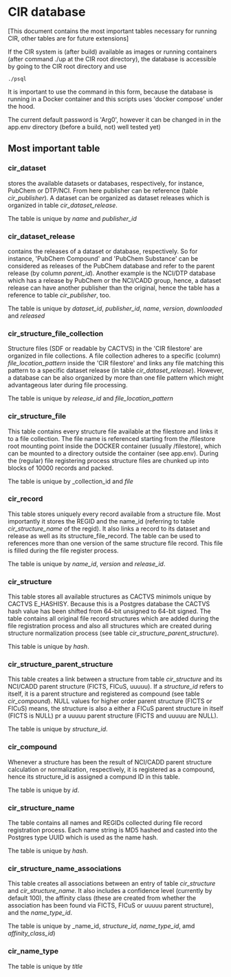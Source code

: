 # CIR database

[This document contains the most important tables necessary for running CIR, other tables are for future extensions]

If the CIR system is (after build) available as images or running containers (after command ./up at the CIR root 
directory), the database is accessible by going to the CIR root directory and use 

    ./psql

It is important to use the command in this form, because the database is running in a Docker container and this 
scripts uses 'docker compose' under the hood.

The current default password is 'Arg0', however it can be changed in in the app.env directory (before a build, not)
well tested yet)

## Most important table

### cir_dataset

stores the available datasets or databases, respectively, for instance, PubChem or DTP/NCI. From here 
publisher can be reference (table _cir_publisher_). A dataset can be organized as dataset releases which is organized
in table _cir_dataset_release_. 

The table is unique by _name_ and _publisher_id_

### cir_dataset_release

contains the releases of a dataset or database, respectively. So for instance, 'PubChem Compound'
and 'PubChem Substance' can be considered as releases of the PubChem database and refer to the parent release (by column 
_parent_id_). Another example is the NCI/DTP database which has a release by PubChem or the NCI/CADD group, hence, a 
dataset release can have another publisher than the original, hence the table has a reference to table _cir_publisher_, 
too. 

The table is unique by _dataset_id_, _publisher_id_, _name_, _version_, _downloaded_ and _released_

### cir_structure_file_collection

Structure files (SDF or readable by CACTVS) in the 'CIR filestore' are organized in file collections. A file collection
adheres to a specific (column) _file_location_pattern_ inside the 'CIR filestore' and links any file matching this 
pattern to a specific dataset release (in table _cir_dataset_release_). However, a database can be also organized
by more than one file pattern which might advantageous later during file processing.

The table is unique by _release_id_ and _file_location_pattern_

### cir_structure_file

This table contains every structure file available at the filestore and links it to a file collection. The file name is 
referenced starting from the /filestore root mounting point inside the DOCKER container (usually /filestore), which can 
be mounted to a directory outside the container (see app.env). During the (regular) file registering process structure 
files are chunked up into blocks of 10000 records and packed.

The table is unique by _collection_id and _file_

### cir_record

This table stores uniquely every record available from a structure file. Most importantly it stores the REGID and the
name_id (referring to table _cir_structure_name_ of the regid). It also links a record to its dataset and release as
well as its structure_file_record. The table can be used to references more than one version of the same structure
file record. This file is filled during the file register process.

The table is unique by _name_id_, _version_ and _release_id_.

### cir_structure

This table stores all available structures as CACTVS minimols unique by CACTVS E_HASHISY. Because this is a
Postgres database the CACTVS hash value has been shifted from 64-bit unsigned to 64-bit signed. The table contains
all original file record structures which are added during the file registration process and also all structures
which are created during structure normalization process (see table _cir_structure_parent_structure_).

This table is unique by _hash_.

### cir_structure_parent_structure

This table creates a link between a structure from table _cir_structure_ and its NCI/CADD parent structure (FICTS, 
FICuS, uuuuu). If a _structure_id_ refers to itself, it is a parent structure and registered as compound (see table 
_cir_compound_). NULL values for higher order parent structure (FICTS or FICuS) means, the structure is also a either
a FICuS parent structure in itself (FICTS is NULL) pr a uuuuu parent structure (FICTS and uuuuu are NULL).

The table is unique by _structure_id_.

### cir_compound

Whenever a structure has been the result of NCI/CADD parent structure calculation or normalization, respectively, it is
registered as a compound, hence its structure_id is assigned a compund ID in this table.

The table is unique by _id_.

### cir_structure_name

The table contains all names and REGIDs collected during file record registration process. Each name string is MD5 
hashed and casted into the Postgres type UUID which is used as the name hash.

The table is unique by _hash_.

### cir_structure_name_associations

This table creates all associations between an entry of table _cir_structure_ and _cir_structure_name_. It also includes
a confidence level (currently by default 100), the affinity class (these are created from whether the association has
been found via FICTS, FICuS or uuuuu parent structure), and the _name_type_id_.

The table is unique by _name_id, _structure_id_, _name_type_id_, amd _affinity_class_id_)

### cir_name_type



The table is unique by _title_